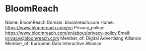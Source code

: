 
# BloomReach

Name: BloomReach
Domain: bloomreach.com
Home: https://www.bloomreach.com/en
Privacy_policy: https://www.bloomreach.com/en/about/privacy-policy
Email: privacy@bloomreach.com
Member_of: Digital Advertising Alliance
Member_of: European Data Interactive Alliance
